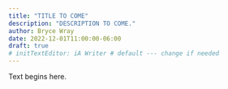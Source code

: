 ```yaml
---
title: "TITLE TO COME"
description: "DESCRIPTION TO COME."
author: Bryce Wray
date: 2022-12-01T11:00:00-06:00
draft: true
# initTextEditor: iA Writer # default --- change if needed
---
```


Text begins here.

